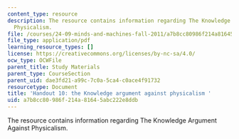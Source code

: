 ```yaml
---
content_type: resource
description: The resource contains information regarding The Knowledge Argument Against
  Physicalism.
file: /courses/24-09-minds-and-machines-fall-2011/a7b8cc80986f214a81645abc222e8ddb_MIT24_09F11_knowledge.pdf
file_type: application/pdf
learning_resource_types: []
license: https://creativecommons.org/licenses/by-nc-sa/4.0/
ocw_type: OCWFile
parent_title: Study Materials
parent_type: CourseSection
parent_uid: dae3fd21-a99c-7c0a-5ca4-c0ace4f91732
resourcetype: Document
title: 'Handout 10: the Knowledge argument against physicalism '
uid: a7b8cc80-986f-214a-8164-5abc222e8ddb
---
```

The resource contains information regarding The Knowledge Argument Against Physicalism.